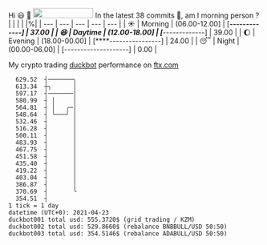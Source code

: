 Hi :smiley: :wave: <img src="https://jojoee.jojoee.com/api/utcnow" width="120" height="20">
In the latest 38 commits :bug:, am I morning person ? 
| | | | |%|
| --- | --- | --- | --- | --- |
| :sunny: | Morning | (06.00-12.00] | [*******-------------] | 37.00 |
| :satisfied: | Daytime | (12.00-18.00] | [*******-------------] | 39.00 |
| :moon: | Evening | (18.00-00.00] | [****----------------] | 24.00 |
| :sleeping: | Night | (00.00-06.00] | [--------------------] | 0.00 |

My crypto trading [duckbot](https://github.com/jojoee/duckbot) performance on [ftx.com](https://ftx.com/#a=13144711)
```
  629.52  ┤───────╮
  613.34  ┼╮      │
  597.17  ┤───────│
  580.99  ┤ │     │
  564.81  ┤ │   ╭─│
  548.64  ┤ ╰───╯ │
  532.46  ┤       │
  516.28  ┤       │
  500.11  ┤       │
  483.93  ┤       │
  467.75  ┤       │
  451.58  ┤       │
  435.40  ┤       │
  419.22  ┤       │
  403.04  ┤       │
  386.87  ┤       │
  370.69  ┤       ╰
  354.51  ┤
1 tick = 1 day
datetime (UTC+0): 2021-04-23
duckbot001 total usd: 555.3720$ (grid trading / KZM)
duckbot002 total usd: 529.8660$ (rebalance BNBBULL/USD 50:50)
duckbot003 total usd: 354.5146$ (rebalance ADABULL/USD 50:50)
```

